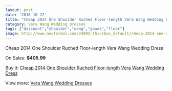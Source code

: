 ```yaml
---
layout: post
date: '2016-10-22'
title: "Cheap 2014 One Shoulder Ruched Floor-length Vera Wang Wedding Dress"
category: Vera Wang Wedding Dresses
tags: ["discount","shoulder","wang","gowns","floor"]
image: http://www.neoformal.com/24092-thickbox_default/cheap-2014-one-shoulder-ruched-floor-length-vera-wang-wedding-dress.jpg
---
```

Cheap 2014 One Shoulder Ruched Floor-length Vera Wang Wedding Dress

On Sales: **$405.99**
<a href="https://www.neoformal.com/en/vera-wang-wedding-dresses-2014/8174-cheap-2014-one-shoulder-ruched-floor-length-vera-wang-wedding-dress.html"><amp-img layout="responsive" width="600" height="600" src="//www.neoformal.com/24092-thickbox_default/cheap-2014-one-shoulder-ruched-floor-length-vera-wang-wedding-dress.jpg" alt="Cheap 2014 One Shoulder Ruched Floor-length Vera Wang Wedding Dress 0" /></a>

Buy it: [Cheap 2014 One Shoulder Ruched Floor-length Vera Wang Wedding Dress](https://www.neoformal.com/en/vera-wang-wedding-dresses-2014/8174-cheap-2014-one-shoulder-ruched-floor-length-vera-wang-wedding-dress.html "Cheap 2014 One Shoulder Ruched Floor-length Vera Wang Wedding Dress")

View more: [Vera Wang Wedding Dresses](https://www.neoformal.com/en/134-vera-wang-wedding-dresses-2014 "Vera Wang Wedding Dresses")